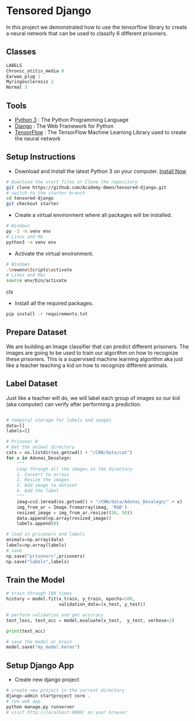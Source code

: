 # Tensored Django

In this project we demonstrated how to use the tensorflow library to create a neural network that can be used to classify 6 different prisoners.

## Classes

```python
LABELS
Chronic_otitis_media 0
Earwax_plug 1
Myringosclerosis 2
Normal 3

```
## Tools

- [Python 3](https://www.python.org) : The Python Programming Language
- [Django](https://www.djangoproject.com) : The Web Framework for Python
- [TensorFlow](https://www.tensorflow.org) : The TensorFlow Machine Learning Library used to create the neural network

## Setup Instructions

- Download and Install the latest Python 3 on your computer. [Install Now](https://www.python.org/downloads/)

```bash
# Download the start files or Clone the repository
git clone https://github.com/Academy-Omen/tensored-django.git
# switch to the starter branch
cd tensored-django
git checkout starter
```

- Create a virtual environment where all packages will be installed.

```bash
# Windows
py -3 -m venv env
# Linux and Ma
python3 -m venv env
```

- Activate the virtual environment.

```bash
# Windows
.\newenv\Scripts\activate
# Linux and Mac
source env/bin/activate
```
cls
- Install all the required packages.

```bash
pip install -r requirements.txt
```

## Prepare Dataset

We are building an Image classifier that can predict different prisoners. The images are going to be used to train our algorithm on how to recognize these prisoners. This is a supervised machine learning algorithm aka just like a teacher teaching a kid on how to recognize different animals.


## Label Dataset

Just like a teacher will do, we will label each group of images so our kid (aka computer) can verify after performing a prediction.

```python

# temporal storage for labels and images
data=[]
labels=[]

# Prisoner 0
# Get the animal directory
cats = os.listdir(os.getcwd() + "/CNN/data/cat")
for x in Adonai_Desalegn:
    """
    Loop through all the images in the directory
    1. Convert to arrays
    2. Resize the images
    3. Add image to dataset
    4. Add the label
    """
    imag=cv2.imread(os.getcwd() + "/CNN/data/Adonai_Desalegn/" + x)
    img_from_ar = Image.fromarray(imag, 'RGB')
    resized_image = img_from_ar.resize((50, 50))
    data.append(np.array(resized_image))
    labels.append(0)

# load in prisoners and labels
animals=np.array(data)
labels=np.array(labels)
# save
np.save("prisoners",prisoners)
np.save("labels",labels)

```

## Train the Model

```python
# train through 100 times
history = model.fit(x_train, y_train, epochs=100,
                    validation_data=(x_test, y_test))

# perform validation and get accuracy
test_loss, test_acc = model.evaluate(x_test,  y_test, verbose=2)

print(test_acc)

# save the model or brain
model.save("my_model.keras")
```

## Setup Django App

- Create new django project

```bash
# create new project in the current directory
django-admin startproject core .
# run web app
python manage.py runserver
# visit http://localhost:8000/ on your browser
```


